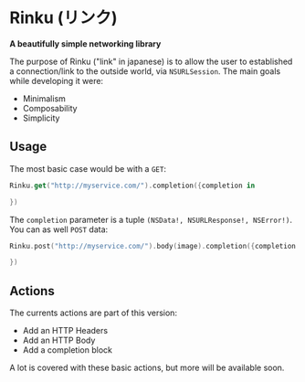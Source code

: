# Rinku (リンク)
**A beautifully simple networking library**

The purpose of Rinku ("link" in japanese) is to allow the user to established a connection/link to the outside world, via  `NSURLSession`. The main goals while developing it were:

* Minimalism
* Composability
* Simplicity

## Usage

The most basic case would be with a `GET`:

```swift
Rinku.get("http://myservice.com/").completion({completion in

})
```

The `completion` parameter is a tuple `(NSData!, NSURLResponse!, NSError!)`. You can as well `POST` data:

```swift
Rinku.post("http://myservice.com/").body(image).completion({completion in

})
```

## Actions 

The currents actions are part of this version:

* Add an HTTP Headers
* Add an HTTP Body
* Add a completion block

A lot is covered with these basic actions, but more will be available soon. 
